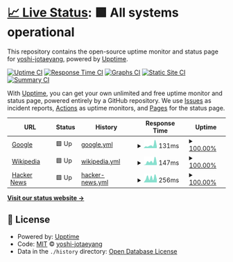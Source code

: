 # [📈 Live Status](https://yoshi-jotaeyang.github.io/upptime): <!--live status--> **🟩 All systems operational**

This repository contains the open-source uptime monitor and status page for [yoshi-jotaeyang](https://yoshi-jotaeyang.github.io/upptime), powered by [Upptime](https://github.com/upptime/upptime).

[![Uptime CI](https://github.com/yoshi-jotaeyang/upptime/workflows/Uptime%20CI/badge.svg)](https://github.com/yoshi-jotaeyang/upptime/actions?query=workflow%3A%22Uptime+CI%22)
[![Response Time CI](https://github.com/yoshi-jotaeyang/upptime/workflows/Response%20Time%20CI/badge.svg)](https://github.com/yoshi-jotaeyang/upptime/actions?query=workflow%3A%22Response+Time+CI%22)
[![Graphs CI](https://github.com/yoshi-jotaeyang/upptime/workflows/Graphs%20CI/badge.svg)](https://github.com/yoshi-jotaeyang/upptime/actions?query=workflow%3A%22Graphs+CI%22)
[![Static Site CI](https://github.com/yoshi-jotaeyang/upptime/workflows/Static%20Site%20CI/badge.svg)](https://github.com/yoshi-jotaeyang/upptime/actions?query=workflow%3A%22Static+Site+CI%22)
[![Summary CI](https://github.com/yoshi-jotaeyang/upptime/workflows/Summary%20CI/badge.svg)](https://github.com/yoshi-jotaeyang/upptime/actions?query=workflow%3A%22Summary+CI%22)

With [Upptime](https://upptime.js.org), you can get your own unlimited and free uptime monitor and status page, powered entirely by a GitHub repository. We use [Issues](https://github.com/yoshi-jotaeyang/upptime/issues) as incident reports, [Actions](https://github.com/yoshi-jotaeyang/upptime/actions) as uptime monitors, and [Pages](https://yoshi-jotaeyang.github.io/upptime) for the status page.

<!--start: status pages-->
<!-- This summary is generated by Upptime (https://github.com/upptime/upptime) -->
<!-- Do not edit this manually, your changes will be overwritten -->
<!-- prettier-ignore -->
| URL | Status | History | Response Time | Uptime |
| --- | ------ | ------- | ------------- | ------ |
| <img alt="" src="https://icons.duckduckgo.com/ip3/www.google.com.ico" height="13"> [Google](https://www.google.com) | 🟩 Up | [google.yml](https://github.com/yoshi-jotaeyang/upptime/commits/HEAD/history/google.yml) | <details><summary><img alt="Response time graph" src="./graphs/google/response-time-week.png" height="20"> 131ms</summary><br><a href="https://yoshi-jotaeyang.github.io/upptime/history/google"><img alt="Response time 107" src="https://img.shields.io/endpoint?url=https%3A%2F%2Fraw.githubusercontent.com%2Fyoshi-jotaeyang%2Fupptime%2FHEAD%2Fapi%2Fgoogle%2Fresponse-time.json"></a><br><a href="https://yoshi-jotaeyang.github.io/upptime/history/google"><img alt="24-hour response time 119" src="https://img.shields.io/endpoint?url=https%3A%2F%2Fraw.githubusercontent.com%2Fyoshi-jotaeyang%2Fupptime%2FHEAD%2Fapi%2Fgoogle%2Fresponse-time-day.json"></a><br><a href="https://yoshi-jotaeyang.github.io/upptime/history/google"><img alt="7-day response time 131" src="https://img.shields.io/endpoint?url=https%3A%2F%2Fraw.githubusercontent.com%2Fyoshi-jotaeyang%2Fupptime%2FHEAD%2Fapi%2Fgoogle%2Fresponse-time-week.json"></a><br><a href="https://yoshi-jotaeyang.github.io/upptime/history/google"><img alt="30-day response time 125" src="https://img.shields.io/endpoint?url=https%3A%2F%2Fraw.githubusercontent.com%2Fyoshi-jotaeyang%2Fupptime%2FHEAD%2Fapi%2Fgoogle%2Fresponse-time-month.json"></a><br><a href="https://yoshi-jotaeyang.github.io/upptime/history/google"><img alt="1-year response time 106" src="https://img.shields.io/endpoint?url=https%3A%2F%2Fraw.githubusercontent.com%2Fyoshi-jotaeyang%2Fupptime%2FHEAD%2Fapi%2Fgoogle%2Fresponse-time-year.json"></a></details> | <details><summary><a href="https://yoshi-jotaeyang.github.io/upptime/history/google">100.00%</a></summary><a href="https://yoshi-jotaeyang.github.io/upptime/history/google"><img alt="All-time uptime 99.99%" src="https://img.shields.io/endpoint?url=https%3A%2F%2Fraw.githubusercontent.com%2Fyoshi-jotaeyang%2Fupptime%2FHEAD%2Fapi%2Fgoogle%2Fuptime.json"></a><br><a href="https://yoshi-jotaeyang.github.io/upptime/history/google"><img alt="24-hour uptime 100.00%" src="https://img.shields.io/endpoint?url=https%3A%2F%2Fraw.githubusercontent.com%2Fyoshi-jotaeyang%2Fupptime%2FHEAD%2Fapi%2Fgoogle%2Fuptime-day.json"></a><br><a href="https://yoshi-jotaeyang.github.io/upptime/history/google"><img alt="7-day uptime 100.00%" src="https://img.shields.io/endpoint?url=https%3A%2F%2Fraw.githubusercontent.com%2Fyoshi-jotaeyang%2Fupptime%2FHEAD%2Fapi%2Fgoogle%2Fuptime-week.json"></a><br><a href="https://yoshi-jotaeyang.github.io/upptime/history/google"><img alt="30-day uptime 100.00%" src="https://img.shields.io/endpoint?url=https%3A%2F%2Fraw.githubusercontent.com%2Fyoshi-jotaeyang%2Fupptime%2FHEAD%2Fapi%2Fgoogle%2Fuptime-month.json"></a><br><a href="https://yoshi-jotaeyang.github.io/upptime/history/google"><img alt="1-year uptime 99.99%" src="https://img.shields.io/endpoint?url=https%3A%2F%2Fraw.githubusercontent.com%2Fyoshi-jotaeyang%2Fupptime%2FHEAD%2Fapi%2Fgoogle%2Fuptime-year.json"></a></details>
| <img alt="" src="https://icons.duckduckgo.com/ip3/en.wikipedia.org.ico" height="13"> [Wikipedia](https://en.wikipedia.org) | 🟩 Up | [wikipedia.yml](https://github.com/yoshi-jotaeyang/upptime/commits/HEAD/history/wikipedia.yml) | <details><summary><img alt="Response time graph" src="./graphs/wikipedia/response-time-week.png" height="20"> 147ms</summary><br><a href="https://yoshi-jotaeyang.github.io/upptime/history/wikipedia"><img alt="Response time 206" src="https://img.shields.io/endpoint?url=https%3A%2F%2Fraw.githubusercontent.com%2Fyoshi-jotaeyang%2Fupptime%2FHEAD%2Fapi%2Fwikipedia%2Fresponse-time.json"></a><br><a href="https://yoshi-jotaeyang.github.io/upptime/history/wikipedia"><img alt="24-hour response time 153" src="https://img.shields.io/endpoint?url=https%3A%2F%2Fraw.githubusercontent.com%2Fyoshi-jotaeyang%2Fupptime%2FHEAD%2Fapi%2Fwikipedia%2Fresponse-time-day.json"></a><br><a href="https://yoshi-jotaeyang.github.io/upptime/history/wikipedia"><img alt="7-day response time 147" src="https://img.shields.io/endpoint?url=https%3A%2F%2Fraw.githubusercontent.com%2Fyoshi-jotaeyang%2Fupptime%2FHEAD%2Fapi%2Fwikipedia%2Fresponse-time-week.json"></a><br><a href="https://yoshi-jotaeyang.github.io/upptime/history/wikipedia"><img alt="30-day response time 197" src="https://img.shields.io/endpoint?url=https%3A%2F%2Fraw.githubusercontent.com%2Fyoshi-jotaeyang%2Fupptime%2FHEAD%2Fapi%2Fwikipedia%2Fresponse-time-month.json"></a><br><a href="https://yoshi-jotaeyang.github.io/upptime/history/wikipedia"><img alt="1-year response time 202" src="https://img.shields.io/endpoint?url=https%3A%2F%2Fraw.githubusercontent.com%2Fyoshi-jotaeyang%2Fupptime%2FHEAD%2Fapi%2Fwikipedia%2Fresponse-time-year.json"></a></details> | <details><summary><a href="https://yoshi-jotaeyang.github.io/upptime/history/wikipedia">100.00%</a></summary><a href="https://yoshi-jotaeyang.github.io/upptime/history/wikipedia"><img alt="All-time uptime 100.00%" src="https://img.shields.io/endpoint?url=https%3A%2F%2Fraw.githubusercontent.com%2Fyoshi-jotaeyang%2Fupptime%2FHEAD%2Fapi%2Fwikipedia%2Fuptime.json"></a><br><a href="https://yoshi-jotaeyang.github.io/upptime/history/wikipedia"><img alt="24-hour uptime 100.00%" src="https://img.shields.io/endpoint?url=https%3A%2F%2Fraw.githubusercontent.com%2Fyoshi-jotaeyang%2Fupptime%2FHEAD%2Fapi%2Fwikipedia%2Fuptime-day.json"></a><br><a href="https://yoshi-jotaeyang.github.io/upptime/history/wikipedia"><img alt="7-day uptime 100.00%" src="https://img.shields.io/endpoint?url=https%3A%2F%2Fraw.githubusercontent.com%2Fyoshi-jotaeyang%2Fupptime%2FHEAD%2Fapi%2Fwikipedia%2Fuptime-week.json"></a><br><a href="https://yoshi-jotaeyang.github.io/upptime/history/wikipedia"><img alt="30-day uptime 100.00%" src="https://img.shields.io/endpoint?url=https%3A%2F%2Fraw.githubusercontent.com%2Fyoshi-jotaeyang%2Fupptime%2FHEAD%2Fapi%2Fwikipedia%2Fuptime-month.json"></a><br><a href="https://yoshi-jotaeyang.github.io/upptime/history/wikipedia"><img alt="1-year uptime 100.00%" src="https://img.shields.io/endpoint?url=https%3A%2F%2Fraw.githubusercontent.com%2Fyoshi-jotaeyang%2Fupptime%2FHEAD%2Fapi%2Fwikipedia%2Fuptime-year.json"></a></details>
| <img alt="" src="https://icons.duckduckgo.com/ip3/news.ycombinator.com.ico" height="13"> [Hacker News](https://news.ycombinator.com) | 🟩 Up | [hacker-news.yml](https://github.com/yoshi-jotaeyang/upptime/commits/HEAD/history/hacker-news.yml) | <details><summary><img alt="Response time graph" src="./graphs/hacker-news/response-time-week.png" height="20"> 256ms</summary><br><a href="https://yoshi-jotaeyang.github.io/upptime/history/hacker-news"><img alt="Response time 324" src="https://img.shields.io/endpoint?url=https%3A%2F%2Fraw.githubusercontent.com%2Fyoshi-jotaeyang%2Fupptime%2FHEAD%2Fapi%2Fhacker-news%2Fresponse-time.json"></a><br><a href="https://yoshi-jotaeyang.github.io/upptime/history/hacker-news"><img alt="24-hour response time 296" src="https://img.shields.io/endpoint?url=https%3A%2F%2Fraw.githubusercontent.com%2Fyoshi-jotaeyang%2Fupptime%2FHEAD%2Fapi%2Fhacker-news%2Fresponse-time-day.json"></a><br><a href="https://yoshi-jotaeyang.github.io/upptime/history/hacker-news"><img alt="7-day response time 256" src="https://img.shields.io/endpoint?url=https%3A%2F%2Fraw.githubusercontent.com%2Fyoshi-jotaeyang%2Fupptime%2FHEAD%2Fapi%2Fhacker-news%2Fresponse-time-week.json"></a><br><a href="https://yoshi-jotaeyang.github.io/upptime/history/hacker-news"><img alt="30-day response time 287" src="https://img.shields.io/endpoint?url=https%3A%2F%2Fraw.githubusercontent.com%2Fyoshi-jotaeyang%2Fupptime%2FHEAD%2Fapi%2Fhacker-news%2Fresponse-time-month.json"></a><br><a href="https://yoshi-jotaeyang.github.io/upptime/history/hacker-news"><img alt="1-year response time 322" src="https://img.shields.io/endpoint?url=https%3A%2F%2Fraw.githubusercontent.com%2Fyoshi-jotaeyang%2Fupptime%2FHEAD%2Fapi%2Fhacker-news%2Fresponse-time-year.json"></a></details> | <details><summary><a href="https://yoshi-jotaeyang.github.io/upptime/history/hacker-news">100.00%</a></summary><a href="https://yoshi-jotaeyang.github.io/upptime/history/hacker-news"><img alt="All-time uptime 99.93%" src="https://img.shields.io/endpoint?url=https%3A%2F%2Fraw.githubusercontent.com%2Fyoshi-jotaeyang%2Fupptime%2FHEAD%2Fapi%2Fhacker-news%2Fuptime.json"></a><br><a href="https://yoshi-jotaeyang.github.io/upptime/history/hacker-news"><img alt="24-hour uptime 100.00%" src="https://img.shields.io/endpoint?url=https%3A%2F%2Fraw.githubusercontent.com%2Fyoshi-jotaeyang%2Fupptime%2FHEAD%2Fapi%2Fhacker-news%2Fuptime-day.json"></a><br><a href="https://yoshi-jotaeyang.github.io/upptime/history/hacker-news"><img alt="7-day uptime 100.00%" src="https://img.shields.io/endpoint?url=https%3A%2F%2Fraw.githubusercontent.com%2Fyoshi-jotaeyang%2Fupptime%2FHEAD%2Fapi%2Fhacker-news%2Fuptime-week.json"></a><br><a href="https://yoshi-jotaeyang.github.io/upptime/history/hacker-news"><img alt="30-day uptime 99.88%" src="https://img.shields.io/endpoint?url=https%3A%2F%2Fraw.githubusercontent.com%2Fyoshi-jotaeyang%2Fupptime%2FHEAD%2Fapi%2Fhacker-news%2Fuptime-month.json"></a><br><a href="https://yoshi-jotaeyang.github.io/upptime/history/hacker-news"><img alt="1-year uptime 99.89%" src="https://img.shields.io/endpoint?url=https%3A%2F%2Fraw.githubusercontent.com%2Fyoshi-jotaeyang%2Fupptime%2FHEAD%2Fapi%2Fhacker-news%2Fuptime-year.json"></a></details>

<!--end: status pages-->

[**Visit our status website →**](https://yoshi-jotaeyang.github.io/upptime)

## 📄 License

- Powered by: [Upptime](https://github.com/upptime/upptime)
- Code: [MIT](./LICENSE) © [yoshi-jotaeyang](https://yoshi-jotaeyang.github.io/upptime)
- Data in the `./history` directory: [Open Database License](https://opendatacommons.org/licenses/odbl/1-0/)
